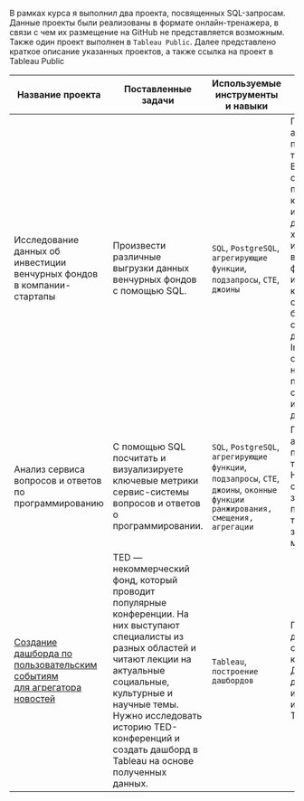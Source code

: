 В рамках курса я выполнил два проекта, посвященных SQL-запросам. Данные проекты были реализованы в формате онлайн-тренажера, в связи с чем их размещение на GitHub не представляется возможным. Также один проект выполнен в `Tableau Public`. Далее представлено краткое описание указанных проектов, а также ссылка на проект в Tableau Public

| Название проекта | Поставленные задачи | Используемые инструменты <br> и навыки | Описание проекта |
|----------|----------|----------|----------|
| Исследование данных об инвестиции <br> венчурных фондов в компании-стартапы   | Произвести различные выгрузки данных венчурных фондов с помощью SQL.  | `SQL`, `PostgreSQL`, `агрегирующие функции`, `подзапросы`, `CTE`, `джоины` | Проект автоматически проверяется в тренажёре SQL. В самостоятельном проекте этого курса работа идёт с базой данных, которая хранит информацию о венчурных фондах и инвестициях в компании-стартапы. Эта база данных основана на датасете Startup Investments, опубликованном на популярной платформе для соревнований по исследованию данных Kaggle. |
| Анализ сервиса вопросов и ответов <br> по программированию    | С помощью SQL посчитать и визуализируете ключевые метрики сервис-системы вопросов и ответов о программировании.   | `SQL`, `PostgreSQL`, `агрегирующие функции`, `подзапросы`, `CTE`, `джоины`, `оконные функции ранжирования, смещения, агрегации` | Проект автоматически проверяется в тренажёре SQL. Написаны все сложные SQL-запросы для подсчёта требуемых значений и метрик. |
| [Создание дашборда по пользовательским событиям <br> для агрегатора новостей](https://public.tableau.com/app/profile/alexandr.severilov/viz/projectTableautotal/sheet0)   | TED  — некоммерческий фонд, который проводит популярные конференции. На них выступают специалисты из разных областей и читают лекции на актуальные социальные, культурные и научные темы. Нужно исследовать историю TED-конференций и создать дашборд в Tableau на основе полученных данных.   | `Tableau`, `построение дашбордов` | Подготовлено 4 дашборда на основе данных о конференциях. Для создания дашбордов использован BI-инструмент Tableau. |
